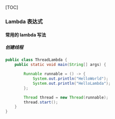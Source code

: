 [TOC]

### Lambda 表达式



#### 常用的 lambda 写法

##### 创建线程

```java
public class ThreadLambda {
    public static void main(String[] args) {

        Runnable runnable = () -> {
            System.out.println("HelloWorld");
            System.out.println("HelloLambda");
        };

        Thread thread = new Thread(runnable);
        thread.start();
    }
}
```





